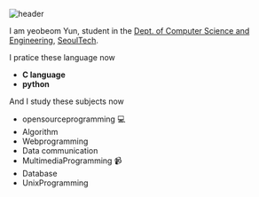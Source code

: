![header](https://capsulerender.vercel.app/api?type=waving&color=auto&height=200&section=header&text=Yeobeom%20Yun&fontSize=32)

I am yeobeom Yun, student in the [Dept. of Computer Science and Engineering](https://computer.seoultech.ac.kr/), [SeoulTech](https://en.seoultech.ac.kr/).

I pratice these language now
* **C language**
* **python**

And I study these subjects now
* opensourceprogramming :computer:
* Algorithm
* Webprogramming
* Data communication
* MultimediaProgramming :video_camera:
* Database
* UnixProgramming
